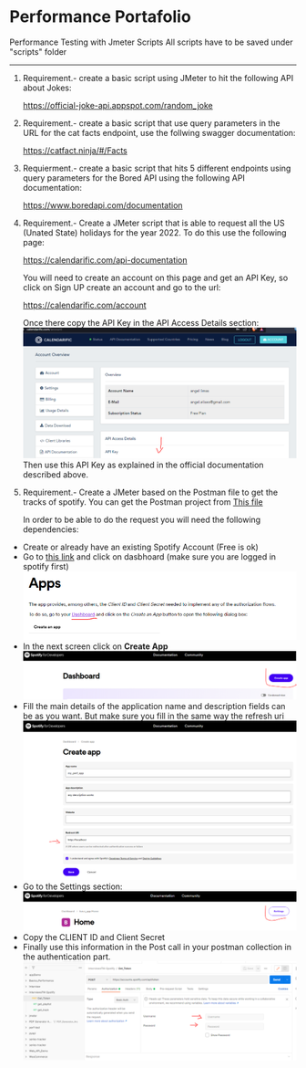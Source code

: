 # Performance Portafolio
Performance Testing with Jmeter Scripts
All scripts have to be saved under "scripts" folder
___

1. Requirement.- create a basic script using JMeter to hit the following API about Jokes: <p>
  https://official-joke-api.appspot.com/random_joke
2. Requirement.- create a basic script that use query parameters in the URL for the cat facts endpoint, use the follwing swagger documentation: <p>
  https://catfact.ninja/#/Facts
3. Requierment.- create a basic script that hits 5 different endpoints using query parameters for the Bored API using the following API documentation:<p>
  https://www.boredapi.com/documentation
4. Requirement.- Create a JMeter script that is able to request all the US (Unated State) holidays for the year 2022. To do this use the following page: <p>
https://calendarific.com/api-documentation <p>
You will need to create an account on this page and get an API Key, so click on Sign UP create an account and go to the url: <p>
https://calendarific.com/account <p>
Once there copy the API Key in the API Access Details section:
![api-key-description-image](img/api-key.PNG)
Then use this API Key as explained in the official documentation described above.
5. Requirement.- Create a JMeter based on the Postman file to get the tracks of spotify. You can get the Postman project from [This file](postman/Spotify.postman_collection.json) <p>
In order to be able to do the request you will need the following dependencies:
- Create or already have an existing Spotify Account (Free is ok)
- Go to [this link](https://developer.spotify.com/documentation/web-api/concepts/apps) and click on dasbhoard (make sure you are logged in spotify first)
![Dasboard link](img/sp-img1.PNG)
- In the next screen click on **Create App** ![Create App](/img/sp-img2.PNG)
- Fill the main details of the application name and description fields can be as you want. But make sure you fill in the same way the refresh uri ![app creation](/img/sp-img3.PNG)
- Go to the Settings section:
![settings](/img/sp-img4.PNG)
- Copy the CLIENT ID and Client Secret
- Finally use this information in the Post call in your postman collection in the authentication part. ![Postman collection](/img/sp-img5.PNG)